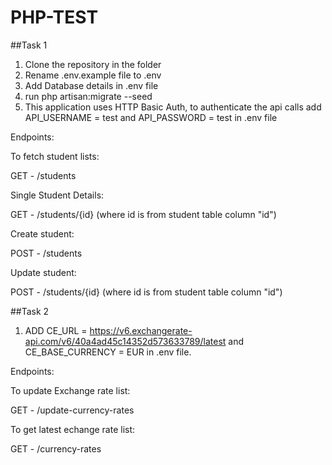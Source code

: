 # PHP-TEST

##Task 1

1. Clone the repository in the folder
2. Rename .env.example file to .env
3. Add Database details in .env file
4. run php artisan:migrate --seed
5. This application uses HTTP Basic Auth, to authenticate the api calls add API_USERNAME = test and API_PASSWORD = test in .env file

Endpoints:

To fetch student lists:

GET - /students

Single Student Details:

GET - /students/{id} (where id is from student table column "id")

Create student:

POST - /students

Update student:

POST - /students/{id} (where id is from student table column "id")


##Task 2

1. ADD CE_URL = https://v6.exchangerate-api.com/v6/40a4ad45c14352d573633789/latest and CE_BASE_CURRENCY = EUR in .env file.

Endpoints:

To update Exchange rate list:

GET - /update-currency-rates

To get latest echange rate list:

GET - /currency-rates

